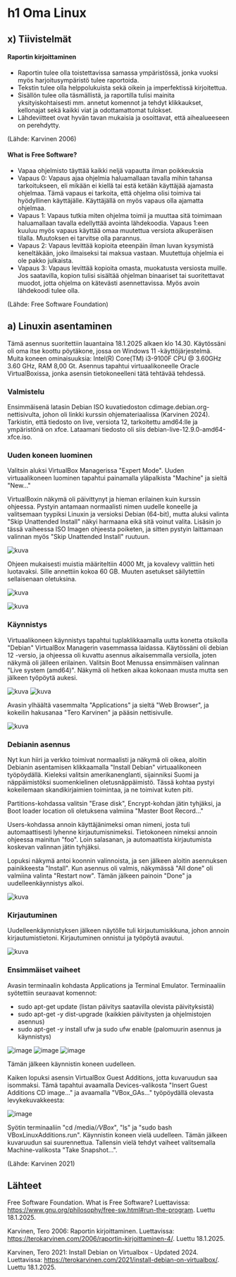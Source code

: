 # h1 Oma Linux

## x) Tiivistelmät

#### Raportin kirjoittaminen

- Raportin tulee olla toistettavissa samassa ympäristössä, jonka vuoksi myös harjoitusympäristö tulee raportoida.
- Tekstin tulee olla helppolukuista sekä oikein ja imperfektissä kirjoitettua.
- Sisällön tulee olla täsmällistä, ja raportilla tulisi mainita yksityiskohtaisesti mm. annetut komennot ja tehdyt klikkaukset, kellonajat sekä kaikki viat ja odottamattomat tulokset.
- Lähdeviitteet ovat hyvän tavan mukaisia ja osoittavat, että aihealueeseen on perehdytty.
  
(Lähde: Karvinen 2006)

#### What is Free Software?

- Vapaa ohjelmisto täyttää kaikki neljä vapautta ilman poikkeuksia
- Vapaus 0: Vapaus ajaa ohjelmia haluamallaan tavalla mihin tahansa tarkoitukseen, eli mikään ei kiellä tai estä ketään käyttäjää ajamasta ohjelmaa. Tämä vapaus ei tarkoita, että ohjelma olisi toimiva tai hyödyllinen käyttäjälle. Käyttäjällä on myös vapaus olla ajamatta ohjelmaa.
- Vapaus 1: Vapaus tutkia miten ohjelma toimii ja muuttaa sitä toimimaan haluamallaan tavalla edellyttää avointa lähdekoodia. Vapaus 1:een kuuluu myös vapaus käyttää omaa muutettua versiota alkuperäisen tilalla. Muutoksen ei tarvitse olla parannus. 
- Vapaus 2: Vapaus levittää kopioita eteenpäin ilman luvan kysymistä keneltäkään, joko ilmaiseksi tai maksua vastaan. Muutettuja ohjelmia ei ole pakko julkaista.
- Vapaus 3: Vapaus levittää kopioita omasta, muokatusta versiosta muille. Jos saatavilla, kopion tulisi sisältää ohjelman binaariset tai suoritettavat muodot, jotta ohjelma on kätevästi asennettavissa. Myös avoin lähdekoodi tulee olla.

(Lähde: Free Software Foundation)

## a) Linuxin asentaminen

Tämä asennus suoritettiin lauantaina 18.1.2025 alkaen klo 14.30. Käytössäni oli oma itse koottu pöytäkone, jossa on Windows 11 -käyttöjärjestelmä. Muita koneen ominaisuuksia: Intel(R) Core(TM) i3-9100F CPU @ 3.60GHz 3.60 GHz, RAM 8,00 Gt. Asennus tapahtui virtuaalikoneelle Oracle VirtualBoxissa, jonka asensin tietokoneelleni tätä tehtävää tehdessä.

### Valmistelu

Ensimmäisenä latasin Debian ISO kuvatiedoston cdimage.debian.org-nettisivulta, johon oli linkki kurssin ohjemateriaalissa (Karvinen 2024). Tarkistin, että tiedosto on live, versiota 12, tarkoitettu amd64:lle ja ympäristönä on xfce. Lataamani tiedosto oli siis debian-live-12.9.0-amd64-xfce.iso. 

### Uuden koneen luominen

Valitsin aluksi VirtualBox Managerissa "Expert Mode". Uuden virtuaalikoneen luominen tapahtui painamalla yläpalkista "Machine" ja sieltä "New..."

VirtualBoxin näkymä oli päivittynyt ja hieman erilainen kuin kurssin ohjeessa. Pystyin antamaan normaalisti nimen uudelle koneelle ja valitsemaan tyypiksi Linuxin ja versioksi Debian (64-bit), mutta aluksi valinta "Skip Unattended Install" näkyi harmaana eikä sitä voinut valita. Lisäsin jo tässä vaiheessa ISO Imagen ohjeesta poiketen, ja sitten pystyin laittamaan valinnan myös "Skip Unattended Install" ruutuun. 

![kuva](https://github.com/user-attachments/assets/d260e149-50b5-4989-8816-7d08f4fb8427)

Ohjeen mukaisesti muistia määriteltiin 4000 Mt, ja kovalevy valittiin heti luotavaksi. Sille annettiin kokoa 60 GB. Muuten asetukset säilytettiin sellaisenaan oletuksina.

![kuva](https://github.com/user-attachments/assets/eec7aba9-3fb6-426f-a255-7d4c3df58a99)

![kuva](https://github.com/user-attachments/assets/9516886c-5f40-4066-8558-1b86a2bf900e)

### Käynnistys

Virtuaalikoneen käynnistys tapahtui tuplaklikkaamalla uutta konetta otsikolla "Debian" VirtualBox Managerin vasemmassa laidassa. Käytössäni oli debian 12 -versio, ja ohjeessa oli kuvattu asennus aikaisemmalla versiolla, joten näkymä oli jälleen erilainen. Valitsin Boot Menussa ensimmäisen valinnan "Live system (amd64)". Näkymä oli hetken aikaa kokonaan musta mutta sen jälkeen työpöytä aukesi.

![kuva](https://github.com/user-attachments/assets/eabee75c-663b-4b7a-8649-59f32d40ad85)
![kuva](https://github.com/user-attachments/assets/14270015-3c46-4baf-8a2b-ea94383b3e8f)

Avasin ylhäältä vasemmalta "Applications" ja sieltä "Web Browser", ja kokeilin hakusanaa "Tero Karvinen" ja pääsin nettisivulle.

![kuva](https://github.com/user-attachments/assets/69814421-a273-4d69-a71d-a0b49cd9a8ff)

### Debianin asennus

Nyt kun hiiri ja verkko toimivat normaalisti ja näkymä oli oikea, aloitin Debianin asentamisen klikkaamalla "Install Debian" virtuaalikoneen työpöydällä. Kieleksi valitsin amerikanenglanti, sijainniksi Suomi ja näppäimistöksi suomenkielinen oletusnäppäimistö. Tässä kohtaa pystyi kokeilemaan skandikirjaimien toimintaa, ja ne toimivat kuten piti.

Partitions-kohdassa valitsin "Erase disk", Encrypt-kohdan jätin tyhjäksi, ja Boot loader location oli oletuksena valmiina "Master Boot Record..."

Users-kohdassa annoin käyttäjänimeksi oman nimeni, josta tuli automaattisesti lyhenne kirjautumisnimeksi. Tietokoneen nimeksi annoin ohjeessa mainitun "foo". Loin salasanan, ja automaattista kirjautumista koskevan valinnan jätin tyhjäksi.

Lopuksi näkymä antoi koonnin valinnoista, ja sen jälkeen aloitin asennuksen painikkeesta "Install". Kun asennus oli valmis, näkymässä "All done" oli valmiina valinta "Restart now". Tämän jälkeen painoin "Done" ja uudelleenkäynnistys alkoi.

![kuva](https://github.com/user-attachments/assets/f1420313-c4f9-4bfb-82f7-9aef52190d11)

### Kirjautuminen

Uudelleenkäynnistyksen jälkeen näytölle tuli kirjautumisikkuna, johon annoin kirjautumistietoni. Kirjautuminen onnistui ja työpöytä avautui. 

![kuva](https://github.com/user-attachments/assets/4653640b-6dc6-4a77-80e5-e42a48e012af)

### Ensimmäiset vaiheet

Avasin terminaalin kohdasta Applications ja Terminal Emulator. Terminaaliin syötettiin seuraavat komennot: 
- sudo apt-get update (listan päivitys saatavilla olevista päivityksistä)
- sudo apt-get -y dist-upgrade (kaikkien päivitysten ja ohjelmistojen asennus)
- sudo apt-get -y install ufw ja sudo ufw enable (palomuurin asennus ja käynnistys)

![image](https://github.com/user-attachments/assets/122d5669-a213-4258-9789-529367ca9e80)
![image](https://github.com/user-attachments/assets/ca63af79-97f5-45af-ab92-5c7dc8492018)
![image](https://github.com/user-attachments/assets/5632f09b-d60d-41b7-8245-ffe33ce20ad2)

Tämän jälkeen käynnistin koneen uudelleen.

Kaiken lopuksi asensin VirtualBox Guest Additions, jotta kuvaruudun saa isommaksi. Tämä tapahtui avaamalla Devices-valikosta "Insert Guest Additions CD image..." ja avaamalla "VBox_GAs..." työpöydällä olevasta levykekuvakkeesta:

![image](https://github.com/user-attachments/assets/2216137e-f5b3-47ae-a0c4-99f9ec62fa22)

Syötin terminaaliin "cd /media/*/VBox*", "ls" ja "sudo bash VBoxLinuxAdditions.run". Käynnistin koneen vielä uudelleen. Tämän jälkeen kuvaruudun sai suurennettua. Tallensin vielä tehdyt vaiheet valitsemalla Machine-valikosta "Take Snapshot...".

(Lähde: Karvinen 2021)

## Lähteet
Free Software Foundation. What is Free Software? Luettavissa: https://www.gnu.org/philosophy/free-sw.html#run-the-program. Luettu 18.1.2025.

Karvinen, Tero 2006: Raportin kirjoittaminen. Luettavissa: https://terokarvinen.com/2006/raportin-kirjoittaminen-4/. Luettu 18.1.2025.

Karvinen, Tero 2021: Install Debian on Virtualbox - Updated 2024. Luettavissa: https://terokarvinen.com/2021/install-debian-on-virtualbox/. Luettu 18.1.2025.
